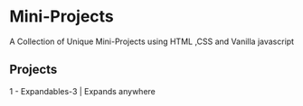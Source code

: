 # Mini-Projects
A Collection of Unique Mini-Projects using HTML ,CSS  and Vanilla javascript

## Projects

1 - Expandables-3 | Expands anywhere
